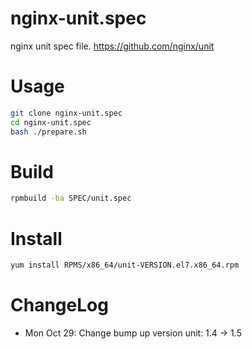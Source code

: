 # nginx-unit.spec
nginx unit spec file. https://github.com/nginx/unit

# Usage

```bash
git clone nginx-unit.spec
cd nginx-unit.spec
bash ./prepare.sh
```

# Build

```bash
rpmbuild -ba SPEC/unit.spec
```

# Install 

```bash
yum install RPMS/x86_64/unit-VERSION.el7.x86_64.rpm
```

# ChangeLog
- Mon Oct 29: Change bump up version unit: 1.4 -> 1.5
